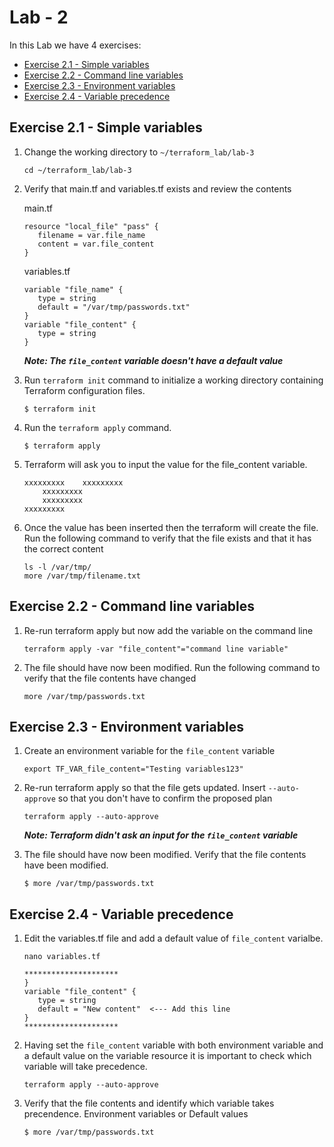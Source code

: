 # Lab - 2

In this Lab we have 4 exercises:
- [Exercise 2.1 - Simple variables](#exercise-2.1---simple-variables)
- [Exercise 2.2 - Command line variables](#exercise-22---command-line-variables)
- [Exercise 2.3 - Environment variables](#exercise-23---environment-variables)
- [Exercise 2.4 - Variable precedence](#exercise-24---variable-precedence)


## Exercise 2.1 - Simple variables

1. Change the working directory to `~/terraform_lab/lab-3`

    ```
    cd ~/terraform_lab/lab-3
    ```

1. Verify that main.tf and variables.tf exists and review the contents

    main.tf
    ```
    resource "local_file" "pass" { 
       filename = var.file_name
       content = var.file_content
    }
    ```
    variables.tf
    ```
    variable "file_name" {
       type = string
       default = "/var/tmp/passwords.txt"
    }
    variable "file_content" {
       type = string
    }
    ```

    ***Note: The `file_content` variable doesn't have a default value***

1. Run `terraform init` command to initialize a working directory containing Terraform configuration files. 

    ```
    $ terraform init
    ```

1. Run the `terraform apply` command.

    ```
    $ terraform apply
    ```

1. Terraform will ask you to input the value for the file_content variable.
    ```
    xxxxxxxxx    xxxxxxxxx
        xxxxxxxxx
        xxxxxxxxx
    xxxxxxxxx
    ```
1. Once the value has been inserted then the terraform will create the file. Run the following command to verify that the file exists and that it has the correct content

    ```
    ls -l /var/tmp/
    more /var/tmp/filename.txt
    ```


## Exercise 2.2 - Command line variables

1. Re-run terraform apply but now add the variable on the command line

    ```
    terraform apply -var "file_content"="command line variable"
    ```

1. The file should have now been modified. Run the following command to verify that the file contents have changed

    ```
    more /var/tmp/passwords.txt
    ```


## Exercise 2.3 - Environment variables

1. Create an environment variable for the `file_content` variable

    ```
    export TF_VAR_file_content="Testing variables123"
    ```

1. Re-run terraform apply so that the file gets updated. Insert `--auto-approve` so that you don't have to confirm the proposed plan
    ```
    terraform apply --auto-approve
    ```
    ***Note: Terraform didn't ask an input for the `file_content` variable***

1. The file should have now been modified. Verify that the file contents have been modified. 
    ```
    $ more /var/tmp/passwords.txt
    ```

## Exercise 2.4 - Variable precedence

1. Edit the variables.tf file and add a default value of `file_content` varialbe.

    ```
    nano variables.tf

    ********************* 
    }
    variable "file_content" {
       type = string
       default = "New content"  <--- Add this line 
    }
    *********************
    ```

1. Having set the `file_content` variable with both environment variable and a default value on the variable resource it is important to check which variable will take precedence.

    ```
    terraform apply --auto-approve
    ```

1. Verify that the file contents and identify which variable takes precendence. Environment variables or Default values 
    ```
    $ more /var/tmp/passwords.txt
    ```

